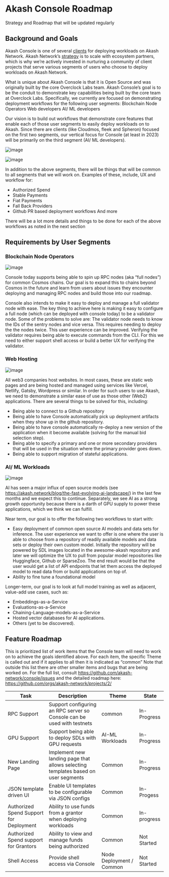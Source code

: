 # Akash Console Roadmap

Strategy and Roadmap that will be updated regularly

## Background and Goals

Akash Console is one of several [clients](https://github.com/akash-network/community/tree/main/sig-clients) for deploying workloads on Akash Network. Akash Network’s [strategy](https://github.com/akash-network/community/blob/main/product-strategy/README.md) is to scale with ecosystem partners, which is why we’re actively invested in nurturing a community of client projects that serve various segments of users who choose to deploy workloads on Akash Network.

What is unique about Akash Console is that it is Open Source and was originally built by the core Overclock Labs team.  Akash Console’s goal is to be the conduit to demonstrate key capabilities being built by the core team at Overclock Labs. Specifically, we currently are focused on demonstrating deployment workflows for the following user segments:
Blockchain Node Operators 
Web developers
AI/ ML developers

Our vision is to build out workflows that demonstrate core features that enable each of those user segments to easily deploy workloads on to Akash. Since there are clients (like Cloudmos, fleek and Spheron) focused on the first two segments, our vertical focus for Console (at least in 2023) will be primarily on the third segment (AI/ ML developers). 

![image](https://github.com/akash-network/console/assets/19495789/47467469-fafc-48df-bd65-7c5dabf0c80d)

![image](https://github.com/akash-network/console/assets/19495789/b2fa5032-2178-43d6-a8b3-f08f8d224f48)


In addition to the above segments, there will be things that will be common to all segments that we will work on. Examples of these, include, UX and workflow for:
- Authorized Spend
- Stable Payments
- Fiat Payments
- Fall Back Providers
- Github PR based deployment workflows
And more

There will be a lot more details and things to be done for each of the above workflows as noted in the next section

## Requirements by User Segments

### Blockchain Node Operators

![image](https://github.com/akash-network/console/assets/19495789/31174bbc-2730-477f-983e-53e9db2765b0)




Console today supports being able to spin up RPC nodes (aka “full nodes”) for common Cosmos chains. Our goal is to expand this to chains beyond Cosmos in the future and learn from users about issues they encounter deploying and managing RPC nodes and build those into our roadmap.

Console also intends to make it easy to deploy and manage a full validator node with ease. The key thing to achieve here is making it easy to configure a full node (which can be deployed with console today) to be a validator node. Some of the problems to solve are:
The validator node needs to know the IDs of the sentry nodes and vice versa. This requires needing to deploy the the nodes twice. This user experience can be improved.
Verifying the validator requires being able to execute commands from the CLI. For this we need to either support shell access or build a better UX for verifying the validator.



### Web Hosting

![image](https://github.com/akash-network/console/assets/19495789/6c5e194e-03d4-4f74-81cb-abd45022405c)


All web3 companies host websites. In most cases, these are static web pages and are being hosted and managed using services like Vercel, Netlify, Gatsby, Wordpress or similar. In order for such users to use Akash, we need to demonstrate a similar ease of use as those other (Web2) applications. There are several things to be solved for this, including:

- Being able to connect to a Github repository 
- Being able to have Console automatically pick up deployment artifacts when they show up in the github repository.
- Being able to have console automatically re-deploy a new version of the application when it become available (solving for the manual bid selection step).
- Being able to specify a primary and one or more secondary providers that will be used in the situation where the primary provider goes down.
- Being able to support migration of stateful applications.

### AI/ ML Workloads

![image](https://github.com/akash-network/console/assets/19495789/13507113-210d-4d06-9c4a-b96e903f36eb)


AI has seen a major influx of open source models (see https://akash.network/blog/the-fast-evolving-ai-landscape/) in the last few months and we expect this to continue. Separately, we see AI as a strong growth opportunity because there is a darth of GPU supply to power these applications, which we think we can fulfill. 

Near term, our goal is to offer the following two workflows to start with:

  - Easy deployment of common open source AI models and data sets for inference. The user experience we want to offer is one where the user is able to choose from a repository of readily available models and data sets or deploy their own custom model. Initially the repository will be powered by SDL images located in the awesome-akash repository and later we will optimize the UX to pull from popular model repositories like Huggingface, Github or SparseZoo. The end result would be that the user would get a list of API endpoints that let them access the deployed model to read data from or build applications on top of.
  - Ability to fine tune a foundational model

Longer-term, our goal is to look at full model training as well as adjacent, value-add use cases, such as:
  - Embeddings-as-a-Service
  - Evaluations-as-a-Service
  - Chaining-Language-models-as-a-Service
  - Hosted vector databases for AI applications.
  - Others (yet to be discovered).


## Feature Roadmap

This is prioritized list of work items that the Console team will need to work on to achieve the goals identified above. For each item, the specific Theme is called out and if it applies to all then it is indicated as “common”
Note that outside this list there are other smaller items and bugs that are being worked on. For the full list, consult https://github.com/akash-network/console/issues and the detailed roadmap here: https://github.com/orgs/akash-network/projects/2/ 


| Task | Description | Theme | State |
| --- | --- | --- | --- |
| RPC Support | Support configuring an RPC server so Console can be used with testnets | common | In-Progress |
| GPU Support | Support being able to deploy SDLs with GPU requests | AI-ML Workloads | In-Progress |
| New Landing Page | Implement new landing page that allows selecting templates based on user segments | Common | In-Progress |
| JSON template driven UI | Enable UI templates to be configurable via JSON configs | Common | In-Progess |
| Authorized Spend Support for Deployment | Ability to use funds from a grantor when deploying workloads | Common | In-progress |
| Authorized Spend support for Grantors | Ability to view and manage funds being authorized | Common | Not Started |
| Shell Access | Provide shell access via Console | Node Deployment / Common | Not Started |
